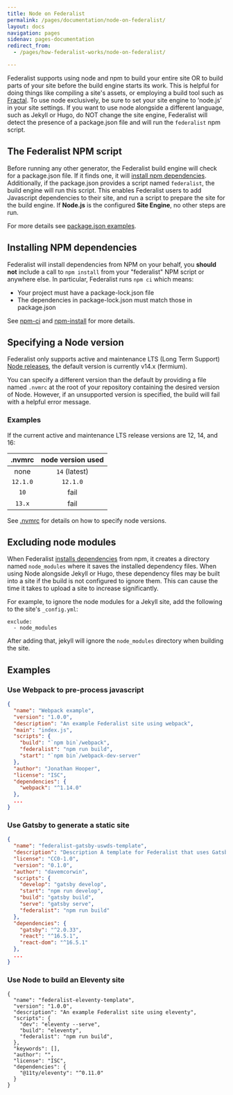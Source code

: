 ```yaml
---
title: Node on Federalist
permalink: /pages/documentation/node-on-federalist/
layout: docs
navigation: pages
sidenav: pages-documentation
redirect_from: 
  - /pages/how-federalist-works/node-on-federalist/

---
```


Federalist supports using node and npm to build your entire site OR to build parts of your site before the build engine starts its work.
This is helpful for doing things like compiling a site's assets, or employing a build tool such as [Fractal](https://github.com/frctl/fractal). To use node exclusively, be sure to set your site engine to ‘node.js’ in your site settings. If you want to use node alongside a different language, such as Jekyll or Hugo, do NOT change the site engine, Federalist will detect the presence of a package.json file and will run the `federalist` npm script.

## The Federalist NPM script

Before running any other generator, the Federalist build engine will check for a package.json file. If it finds one, it will [install npm dependencies](#installing-npm-dependencies). Additionally, if the package.json provides a script named `federalist`, the build engine will run this script. This enables Federalist users to add Javascript dependencies to their site, and run a script to prepare the site for the build engine. If **Node.js** is the configured **Site Engine**, no other steps are run.

For more details see [package.json examples](#examples).

## Installing NPM dependencies

Federalist will install dependencies from NPM on your behalf, you **should not** include a call to `npm install` from your "federalist" NPM script or anywhere else. In particular, Federalist runs `npm ci` which means:
- Your project must have a package-lock.json file
- The dependencies in package-lock.json must match those in package.json

See [npm-ci](https://docs.npmjs.com/cli/ci) and [npm-install](https://docs.npmjs.com/cli/install) for more details.

## Specifying a Node version

Federalist only supports active and maintenance LTS (Long Term Support) [Node releases](https://nodejs.org/en/about/releases/), the default version is currently v14.x (fermium).

You can specify a different version than the default by providing a file named `.nvmrc` at the root of your repository containing the desired version of Node. However, if an unsupported version is specified, the build will fail with a helpful error message. 

### Examples
If the current active and maintenance LTS release versions are 12, 14, and 16:

| .nvmrc | node version used |
|:------:|:-----------------:|
| none | `14` (latest) |
| `12.1.0` | `12.1.0` |
| `10` | fail |
| `13.x` | fail |

See [.nvmrc](https://github.com/nvm-sh/nvm#nvmrc) for details on how to specify node versions.

## Excluding node modules

When Federalist [installs dependencies](#installing-npm-dependencies) from npm, it creates a directory named `node_modules` where it saves the installed dependency files. When using Node alongside Jekyll or Hugo, these dependency files may be built into a site if the build is not configured to ignore them. This can cause the time it takes to upload a site to increase significantly.

For example, to ignore the node modules for a Jekyll site, add the following to the site's `_config.yml`:

```jekyll
exclude:
  - node_modules
```

After adding that, jekyll will ignore the `node_modules` directory when building the site.

## Examples
### Use Webpack to pre-process javascript

```json
{
  "name": "Webpack example",
  "version": "1.0.0",
  "description": "An example Federalist site using webpack",
  "main": "index.js",
  "scripts": {
    "build": "`npm bin`/webpack",
    "federalist": "npm run build",
    "start": "`npm bin`/webpack-dev-server"
  },
  "author": "Jonathan Hooper",
  "license": "ISC",
  "dependencies": {
    "webpack": "^1.14.0"
  },
  ...
}
```

### Use Gatsby to generate a static site

```json
{
  "name": "federalist-gatsby-uswds-template",
  "description": "Description A template for Federalist that uses Gatsby and USWDS 2.0",
  "license": "CC0-1.0",
  "version": "0.1.0",
  "author": "davemcorwin",
  "scripts": {
    "develop": "gatsby develop",
    "start": "npm run develop",
    "build": "gatsby build",
    "serve": "gatsby serve",
    "federalist": "npm run build"
  },
  "dependencies": {
    "gatsby": "^2.0.33",
    "react": "^16.5.1",
    "react-dom": "^16.5.1"
  },
  ...
}
```

### Use Node to build an Eleventy site
```
{
  "name": "federalist-eleventy-template",
  "version": "1.0.0",
  "description": "An example Federalist site using eleventy",
  "scripts": {
    "dev": "eleventy --serve",
    "build": "eleventy",
    "federalist": "npm run build",
  },
  "keywords": [],
  "author": "",
  "license": "ISC",
  "dependencies": {
    "@11ty/eleventy": "^0.11.0"
  }
}
```
